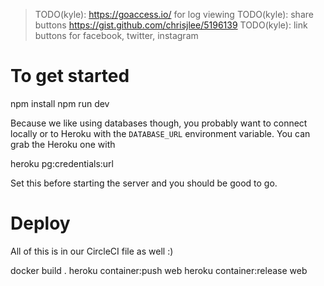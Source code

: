 >  TODO(kyle): https://goaccess.io/ for log viewing
>  TODO(kyle): share buttons
>    https://gist.github.com/chrisjlee/5196139
>  TODO(kyle): link buttons for facebook, twitter, instagram

# To get started

  npm install
  npm run dev

Because we like using databases though, you probably want to connect locally or to Heroku
with the `DATABASE_URL` environment variable. You can grab the Heroku one with

  heroku pg:credentials:url

Set this before starting the server and you should be good to go.

# Deploy
All of this is in our CircleCI file as well :)

  docker build .
  heroku container:push web
  heroku container:release web
